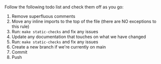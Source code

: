 Follow the following todo list and check them off as you go:
1. Remove superfluous comments
2. Move any inline imports to the top of the file (there are NO exceptions to this rule)
2. Run: `make static-checks` and fix any issues
3. Update any documentation that touches on what we have changed
5. Run: `make static-checks` and fix any issues
6. Create a new branch if we're currently on main
7. Commit
8. Push